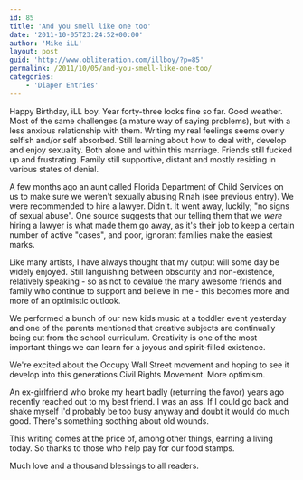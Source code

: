 ```yaml
---
id: 85
title: 'And you smell like one too'
date: '2011-10-05T23:24:52+00:00'
author: 'Mike iLL'
layout: post
guid: 'http://www.obliteration.com/illboy/?p=85'
permalink: /2011/10/05/and-you-smell-like-one-too/
categories:
    - 'Diaper Entries'
---
```


Happy Birthday, iLL boy. Year forty-three looks fine so far. Good weather. Most of the same challenges (a mature way of saying problems), but with a less anxious relationship with them. Writing my real feelings seems overly selfish and/or self absorbed. Still learning about how to deal with, develop and enjoy sexuality. Both alone and within this marriage. Friends still fucked up and frustrating. Family still supportive, distant and mostly residing in various states of denial.

A few months ago an aunt called Florida Department of Child Services on us to make sure we weren't sexually abusing Rinah (see previous entry). We were recommended to hire a lawyer. Didn't. It went away, luckily; "no signs of sexual abuse". One source suggests that our telling them that we <em>were</em> hiring a lawyer is what made them go away, as it's their job to keep a certain number of active "cases", and poor, ignorant families make the easiest marks.

Like many artists, I have always thought that my output will some day be widely enjoyed. Still languishing between obscurity and non-existence, relatively speaking - so as not to devalue the many awesome friends and family who continue to support and believe in me - this becomes more and more of an optimistic outlook.

We performed a bunch of our new kids music at a toddler event yesterday and one of the parents mentioned that creative subjects are continually being cut from the school curriculum. Creativity is one of the most important things we can learn for a joyous and spirit-filled existence.

We're excited about the Occupy Wall Street movement and hoping to see it develop into this generations Civil Rights Movement. More optimism.

An ex-girlfriend who broke my heart badly (returning the favor) years ago recently reached out to my best friend. I was an ass. If I could go back and shake myself I'd probably be too busy anyway and doubt it would do much good. There's something soothing about old wounds.

This writing comes at the price of, among other things, earning a living today. So thanks to those who help pay for our food stamps.

Much love and a thousand blessings to all readers.
